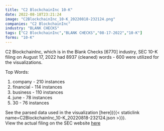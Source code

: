 ```yaml
---
title: "C2 BlockchainInc 10-K"
date: 2022-08-18T23:21:24
image: "C2BlockchainInc_10-K_20220818-232124.png"
companies: "C2 BlockchainInc"
industry: "BLANK CHECKS"
tags: ["C2 BlockchainInc","BLANK CHECKS","08-17-2022","10-K"]
forms: "10-K"
---
```

C2 BlockchainInc, which is in the Blank Checks [6770] industry, SEC 10-K filing on August 17, 2022 had 8937 (cleaned) words - 600 were utilized for the visualizations.

Top Words:
1. company - 210 instances
2. financial - 114 instances
3. business - 110 instances
4. june - 78 instances
5. 30 - 76 instances


See the parsed data used in the visualization [here]({{< staticlink name=C2BlockchainInc_10-K_20220818-232124.json >}}).  
View the actual filing on the SEC website [here](https://www.sec.gov/Archives/edgar/data/1882781/0001599916-22-000224.txt)